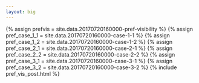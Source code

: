 ```yaml
---
layout: big
---
```

{% assign prefvis = site.data.20170720160000-pref-visibility %}
{% assign pref_case_1_1 = site.data.20170720160000-case-1-1 %}
{% assign pref_case_1_2 = site.data.20170720160000-case-1-2 %}
{% assign pref_case_2_1 = site.data.20170720160000-case-2-1 %}
{% assign pref_case_2_2 = site.data.20170720160000-case-2-2 %}
{% assign pref_case_3_1 = site.data.20170720160000-case-3-1 %}
{% assign pref_case_3_2 = site.data.20170720160000-case-3-2 %}
{% include pref_vis_post.html %}
